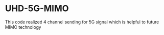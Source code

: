 # UHD-5G-MIMO
This code realized 4 channel sending for 5G signal which is helpful to future MIMO technology
